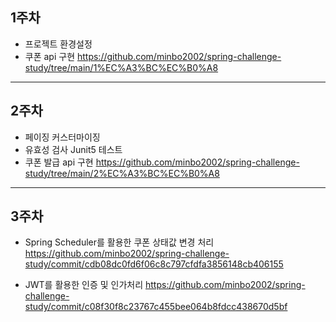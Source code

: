 ## 1주차

- 프로젝트 환경설정
- 쿠폰 api 구현 https://github.com/minbo2002/spring-challenge-study/tree/main/1%EC%A3%BC%EC%B0%A8

---

## 2주차
- 페이징 커스터마이징
- 유효성 검사 Junit5 테스트
- 쿠폰 발급 api 구현 https://github.com/minbo2002/spring-challenge-study/tree/main/2%EC%A3%BC%EC%B0%A8

---

## 3주차
- Spring Scheduler를 활용한 쿠폰 상태값 변경 처리 https://github.com/minbo2002/spring-challenge-study/commit/cdb08dc0fd6f06c8c797cfdfa3856148cb406155

- JWT를 활용한 인증 및 인가처리 https://github.com/minbo2002/spring-challenge-study/commit/c08f30f8c23767c455bee064b8fdcc438670d5bf
